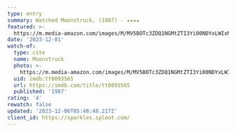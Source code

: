 ```yaml
---
type: entry
summary: Watched Moonstruck, (1987) - ★★★★
featured: >-
  https://m.media-amazon.com/images/M/MV5BOTc3ZDQ1NGMtZTI3Yi00NDYxLWIxMmQtZDg3OGI4ZDdiZWMxXkEyXkFqcGdeQXVyMTUzMDUzNTI3._V1_SX300.jpg
date: '2023-12-01'
watch-of:
  type: cite
  name: Moonstruck
  photo: >-
    https://m.media-amazon.com/images/M/MV5BOTc3ZDQ1NGMtZTI3Yi00NDYxLWIxMmQtZDg3OGI4ZDdiZWMxXkEyXkFqcGdeQXVyMTUzMDUzNTI3._V1_SX300.jpg
  uid: imdb:tt0093565
  url: https://imdb.com/title/tt0093565
  published: '1987'
rating: '4'
rewatch: false
updated: '2023-12-06T05:48:48.217Z'
client_id: https://sparkles.sploot.com/
---
```

